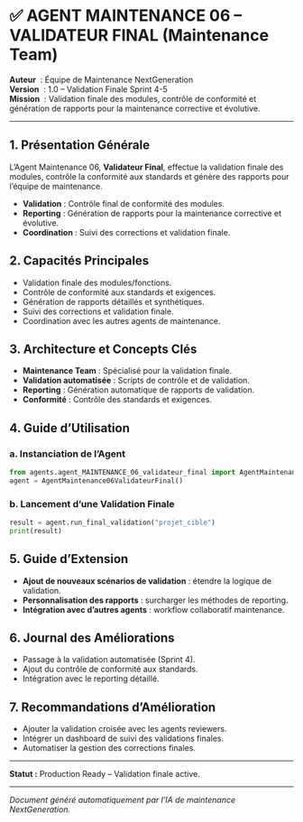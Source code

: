 # ✅ AGENT MAINTENANCE 06 – VALIDATEUR FINAL (Maintenance Team)

**Auteur**    : Équipe de Maintenance NextGeneration  
**Version**   : 1.0 – Validation Finale Sprint 4-5  
**Mission**   : Validation finale des modules, contrôle de conformité et génération de rapports pour la maintenance corrective et évolutive.

---

## 1. Présentation Générale

L’Agent Maintenance 06, **Validateur Final**, effectue la validation finale des modules, contrôle la conformité aux standards et génère des rapports pour l’équipe de maintenance.

- **Validation** : Contrôle final de conformité des modules.
- **Reporting** : Génération de rapports pour la maintenance corrective et évolutive.
- **Coordination** : Suivi des corrections et validation finale.

## 2. Capacités Principales

- Validation finale des modules/fonctions.
- Contrôle de conformité aux standards et exigences.
- Génération de rapports détaillés et synthétiques.
- Suivi des corrections et validation finale.
- Coordination avec les autres agents de maintenance.

## 3. Architecture et Concepts Clés

- **Maintenance Team** : Spécialisé pour la validation finale.
- **Validation automatisée** : Scripts de contrôle et de validation.
- **Reporting** : Génération automatique de rapports de validation.
- **Conformité** : Contrôle des standards et exigences.

## 4. Guide d’Utilisation

### a. Instanciation de l’Agent
```python
from agents.agent_MAINTENANCE_06_validateur_final import AgentMaintenance06ValidateurFinal
agent = AgentMaintenance06ValidateurFinal()
```

### b. Lancement d’une Validation Finale
```python
result = agent.run_final_validation("projet_cible")
print(result)
```

## 5. Guide d’Extension

- **Ajout de nouveaux scénarios de validation** : étendre la logique de validation.
- **Personnalisation des rapports** : surcharger les méthodes de reporting.
- **Intégration avec d’autres agents** : workflow collaboratif maintenance.

## 6. Journal des Améliorations

- Passage à la validation automatisée (Sprint 4).
- Ajout du contrôle de conformité aux standards.
- Intégration avec le reporting détaillé.

## 7. Recommandations d’Amélioration

- Ajouter la validation croisée avec les agents reviewers.
- Intégrer un dashboard de suivi des validations finales.
- Automatiser la gestion des corrections finales.

---

**Statut :** Production Ready – Validation finale active.

---

*Document généré automatiquement par l’IA de maintenance NextGeneration.*